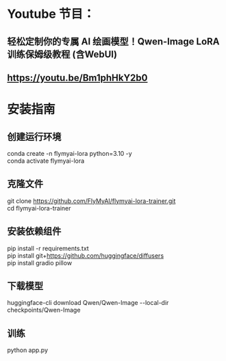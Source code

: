 # Youtube 节目：
## 轻松定制你的专属 AI 绘画模型！Qwen-Image LoRA 训练保姆级教程 (含WebUI)
## https://youtu.be/Bm1phHkY2b0

# 安装指南
## 创建运行环境
conda create -n flymyai-lora python=3.10 -y  
conda activate flymyai-lora  

## 克隆文件
git clone https://github.com/FlyMyAI/flymyai-lora-trainer.git  
cd flymyai-lora-trainer  

## 安装依赖组件
pip install -r requirements.txt  
pip install git+https://github.com/huggingface/diffusers  
pip install gradio pillow  

## 下载模型
huggingface-cli download Qwen/Qwen-Image --local-dir checkpoints/Qwen-Image   

## 训练
python app.py  





  












 
















